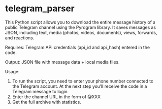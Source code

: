 # telegram_parser
This Python script allows you to download the entire message history of a public Telegram channel using the Pyrogram library. It saves messages as JSON, including text, media (photos, videos, documents), views, forwards, and reactions.

Requires: Telegram API credentials (api_id and api_hash) entered in the code.

Output: JSON file with message data + local media files.

Usage: 
1) To run the script, you need to enter your phone number connected to the Telegram account. At the next step you'll receive the code in a Telegram message to login
2) Enter the channel URL in the form of @XXX
3) Get the full archive with statistics.
